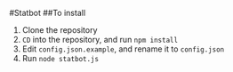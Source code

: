 #Statbot
##To install
1. Clone the repository
2. `CD` into the repository, and run `npm install`
3. Edit `config.json.example`, and rename it to `config.json`
4. Run `node statbot.js`
